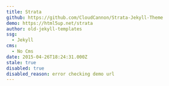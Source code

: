 ```yaml
---
title: Strata
github: https://github.com/CloudCannon/Strata-Jekyll-Theme
demo: https://html5up.net/strata
author: old-jekyll-templates
ssg:
  - Jekyll
cms:
  - No Cms
date: 2015-04-26T18:24:31.000Z
stale: true
disabled: true
disabled_reason: error checking demo url
---
```


